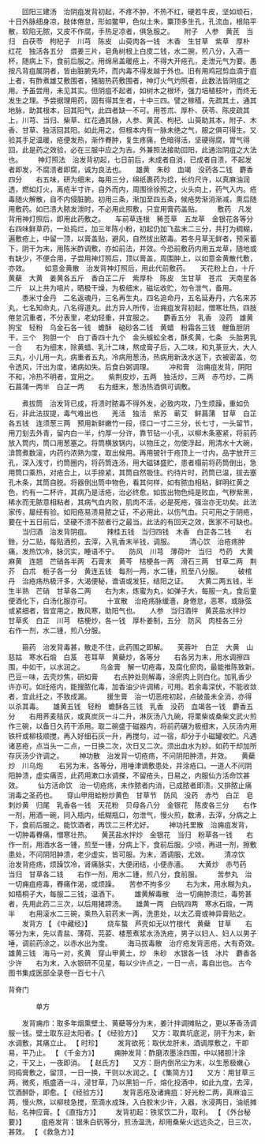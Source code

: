 <!-- { "loadSidebar": true } -->
　　回阳三建汤　治阴疽发背初起，不疼不肿，不热不红，硬若牛皮，坚如顽石，十日外脉细身凉，肢体倦怠，形如鳖甲，色似土朱，粟顶多生孔，孔流血，根陷平散，软陷无脓，又皮不作腐，手热足凉者，俱急服之。　　附子　人参　黄芪　当归　白茯苓　枸杞子　川芎　陈皮　山萸肉各一钱　木香　生甘草　紫草　厚朴　红花　独活各五分　煨姜三片，皂角树根上白皮二钱，水二豌，煎八分，入酒一杯，随病上下，食前后服之。用绵帛盖暖疮上，不得大开疮孔，走泄元气为要。愚按凡背疽属阴者，皆由脏腑先坏，而内毒不得发越于外也。旧有用鸡冠剪血滴于疽上者，有酢煮雄艾敷围者，猪脑热药敷围者，神灯火气灼照者，此数法皆阴疽之用。予虽尝用，未见其实。但阴疽不起者，如树木之根坏，强力培植枝叶，而终无发生之理。予尝据理用药，固有得其生者，十中三四。譬之稼穑，先疏其土，通其地脉，助其根本，回其阳气，此四者缺一不可。用苍朮、厚朴、茯苓、陈皮疏其上，川芎、当归、柴草、红花通其脉，人参、黄芪、枸杞、山萸助其本，附子、木香、甘草、独活回其阳。如此用之，但根本内有一脉未绝之气，服之俱可得生。又验其手足温暖，疮便发热，渐作臖肿，复生疼痛，色暗得活，坚硬得腐，胃气得回，此是药之效验，必在三服中应之为吉。外兼照法接助回阳，此通治阴疽之大法也。
　　神灯照法　治发背初起，七日前后，未成者自消，已成者自溃，不起发者即发，不腐溃者即腐，诚为良法也。　　雄黄　朱砂　血竭　没药各二钱　麝香四分　　右五味，研为细末，每用三分，绵纸裹药为捻，长约尺许，以真麻油润透，燃如灯火，离疮半寸许，自外而内，周围徐徐照之，火头向上，药气入内。疮毒随火解散，自不内侵脏腑。初用三条，渐加至四五条，候疮势渐消渐减，熏后随用敷药。如已溃大脓发泄时，不必用此照敷，只宜用膏药盖贴。
　　敷药　凡发背用神灯照后，即用此药敷之。　　车前草连根　豨莶草　五龙草　金银花各等分　　右四味鲜草药，一处捣烂，加三年陈小粉，初起仍加飞盐末二三分，共打为稠糊，遍敷疮上，中留一顶，以膏盖贴，避风，自然拔出脓毒。若冬月草无鲜者，预采蓄下，阴干为末，用陈米酢调敷，亦如前法，并效。今恐前敷药内用五龙草，随地或有缺少，不便合用，子尝用神灯照后，顶以膏盖，周围肿上，以如意金黄散代敷，亦效。
　　如意金黄散　治发背神灯照后，用此代前敷药。　　天花粉上白，十斤　黄蘗　大黄　姜黄各五斤　香白芷二斤　紫厚朴　陈皮　生甘草　苍朮　天南星各二斤　以上共为咀片，晒极干燥，为极细末，磁坛收贮，勿令泄气，备用。
　　黍米寸金丹　二名返魂丹，三名再生丸，四名追命丹，五名延寿丹，六名来苏丸，七名知命丸，八名得道丸。此方异人所传，治痈疽发背初起，憎寒壮热，四肢倦怠沉重者，不分表里，老幼轻重，并宜服之。　　麝香五分　乳香　没药　雄黄　狗宝　轻粉　乌金石各一钱　蟾酥　硇砂各二钱　黄蜡　粉霜各三钱　鲤鱼胆阴干，三个　狗胆一个　白丁香四十九个　金头蜈蚣全者，酥炙黄，七条　头胎男乳一合　　右为细末，除黄蜡、乳汁二味，熬成膏子后，入二味，和丸菉豆大，大人三丸，小儿用一丸，病重者五丸，冷病用葱汤，热病用新汲水送下，衣被密盖，勿令透风，汗出为度，诸病如失。后食白粥调理。
　　冲和膏　治痈疽发背，阴阳不和，冷热不明者，宜用之。　　紫荆皮炒，五两　独活炒，三两　赤芍炒，二两　石菖蒲一两半　白芷一两　　右为细末，葱汤热酒俱可调敷。

　　煮拔筒　治发背已成，将溃时脓毒不得外发，必致内攻，乃生烦躁，重如负石，非此法拔提，毒气难出也　　羌活　独活　紫苏　蕲艾　鲜菖蒲　甘草　白芷各五钱　连须葱三两　预用新鲜嫩竹一段，径口一寸二三分，长七寸，一头留节，用刀刬去外青，留内白一半，约厚一分许，靠节钻一小孔，以柳木条塞紧，将前药放入筒内，筒口用葱塞之。将筒横放锅内，以物压之，勿使浮起，用清水十大碗，渰筒煮数滚，内药约浓熟为度，取出候用。再用铍针于疮顶上一寸内，品字放开三孔，深入浅寸，约筒圈内，将药筒连汤，用大磁钵盛贮，患者榻前将药筒倒出，急用筒口乘热，对疮合上，以手捺紧，其筒自然吸住。约待片时，药筒已温，拔去塞孔木条，其筒自脱。将器倒出筒中物色，看其何样，如有脓血相粘，鲜明红黄之色，约有一二杯许，其病乃是活疮，治必终愈。如拔出物色纯是败血，气秽紫黑，稀水而无脓意相粘者，其病气血内败，肌肉不活，必是死疮，强治亦无功矣。此法家传，屡经有验。如阳疮易溃易脓之证，不必用此，以伤气血。只可用之于阴疮，要在十五日前后，坚硬不溃不脓者行之最当。此法的有回天之效，医家不可缺也。
　　当归酒　治发背阴疽。
　　辣桂五钱　当归四钱　木香　白芷各二钱　　右銼，分二贴，每贴酒煎，去滓，入乳香末半钱，调服。
　　清心饮　治疮疡肿痛，发热饮冷，脉沉实，睡语不宁。　　防风　川芎　薄荷叶　当归　芍药　大黄　麻黄　连翘　芒硝各半两　石膏末　黄芩　桔梗各一两　滑石三两　甘草二两　荆芥　白朮　栀子各一分　黄连五钱　每剂一两，水二锺，煎至八分服。
　　破棺丹　治疮疡热极汗多，大渴便秘，谵语或发狂，结阳之证。　　大黄二两五钱，半生半熟　芒硝　甘草各二两　　右为末，炼蜜为丸，如弹子大，每服一丸，食后童便酒化下，白汤化服亦可。
　　十宣散　治疮疡脉缓濇，身倦怠，恶寒，或脉弦或紧细者，皆宜用之，散风寒，助阳气也。　　人参　当归酒拌　黄芪盐水拌炒　甘草炙　白芷　川芎　桔梗炒，各一钱　厚朴姜制，五分　防风　肉桂各三分　　右作一剂，水二锺，煎八分服。

　　箍药　治发背毒甚，散走不住，此药围之即解。　　芙蓉叶　白芷　大黄　山慈姑　寒水石煅　白芨　苍耳草　黄蘗炒，各等分　　右各另为末，用水调擦四围，中如干，以水润之。
　　乌金膏　解一切疮毒，及腐化瘀肉，最能推陈致新。　　巴豆一味，去壳炒焦，研如膏
　　右点肿处则解毒，涂瘀肉上则白化。加乳香少许亦可。如纴疮内，能搜脓化毒，加香油少许调稀，可用。若余毒深伏，不能收敛者，宜此纴之，不致成漏。
　　援生膏　治一切恶疮初起，点破虽未全消，亦得以杀其毒。　　雄黄五钱　轻粉　蟾酥各三钱　乳香　没药　血竭各一钱　麝香五分　　右用荞麦秸灰，或真炭灰一斗二升，淋灰汤八九碗，将栗柴或桑柴文武火煎作三碗，以备日久药干添用。取二碗盛于磁器内，将前药碾为极细末，入灰汤内用铁杆或柳枝顺搅，再入好细石灰一升，再搅匀，过一宿，却分于小磁罐收贮。凡遇诸恶疮，点当头一二点，一日换二次，次日又二次。须出血水为妙。如药干却加所存灰汤少许调之。
　　神功散　治发背一切疮疡，不问阴阳肿溃，并效。　　黄蘗炒　川乌炮
　　右另为末，各等分，用唾津谪敷患处，并涂疮口。一道人不问阴阳肿溃，虚实痛否，此药用漱口水调搽，不留疮头，日易之，内服仙方活命饮甚效。
　　仙方活命饮　治一切疮疡，未作脓者内消，已成脓者即溃。又排脓止痛消毒之圣药也。　　穿山甲用蛤粉炒黄色　甘草节　防风　没药　赤芍　白芷　皂刺炒黄　归尾　乳香各一钱　天花粉　贝母各八分　金银花　陈皮各三分　　右作一剂，用酒一碗，同入瓶内，纸糊瓶口，勿泄气，慢火煎，数沸，去滓，分病之上下，食前后服之。能饮酒者，再饮二三杯尤好。
　　神功托里散　治痈疽发背，一切肿毒臖痛，憎寒壮热。　　黄芪盐水拌炒　金银花　当归　粉草各一钱　　右作一剂，用酒水各一锺，煎至一锺，分病上下，食前后服。少顷，再进一剂，擦敷患处，不问阴阳肿溃，老少虚实，皆可服。为末，酒调服，尤效。
　　清凉饮　治发背疮疡，烦躁饮冷，肾痛脉实，大便闭结，小便赤濇。　　大黄炒　赤芍药　当归　甘草各二钱　　右作一剂，用水二锺，煎八分，食前服。
　　苦参丸　治一切痈疽疮毒，臖痛作渴，或烦躁。　　苦参不拘多少
　　右为末，用水糊为丸，如梧桐子大，每服二三钱，温酒下。
　　雄黄解毒散　治一切痈肿溃烂，毒势甚者，先用此药二三次，以后用猪蹄汤。　　雄黄一两　白矾四两　寒水石煅，一两半　　右用滚水二三碗，乘热入前药末一两，洗患处，以太乙膏或神异膏贴之。
　　发背方 【 《中藏经》】
　　烧车螯　芦壳如无以竹根代　黄蘗　甘草　　右等分为末，先以青盐、薄荷、芫荽、楼葱煮浆水汤洗疮，男子以妇人、妇人以男子唾，调前药涂之，以赤水出为度。
　　海马拔毒散　治疔疮发背恶疮，大有奇效。　　雄黄三钱　海马一对，炙黄　穿山甲黄土，炒　朱砂　水银各一钱　冰片　麝香各少许　　右为末，入水银研不见星，每以少许点之，一日一点，毒自出也。
古今图书集成医部全录卷一百七十八

背脊门

　　　　单方

　　发背痈疖：取多年烟熏壁土、黄蘗等分为末，姜汁拌调摊贴之，更以茅香汤调服一钱。壁土取东迎太阳者。【 《经验方》】　　又方：取粪坑底泥，阴干为末，新水调敷，其痛立止。 【 时珍】
　　发背欲死：取伏龙肝末，酒调厚敷之，干即易，平乃止。 【 《千金方》】
　　痈肿发背：酢磨浓墨涂四围，中以猪胆汁涂之，干又上，一夜即消。 【 赵氏方】　　又方：厨内倒吊尘为末，以生葱极嫩心同捣膏敷之，留顶，一日一换，干则以水润之。【 《集简方》】　　又方：用甘草三两，微炙，瓶盛酒一斗，浸甘草，乃以黑铅一斤，熔化投酒中，如此九度，去滓，饮酒醉卧，即愈。【 《经验方》】
　　发背恶疮及诸痈疽：好光粉二两，真麻油三两，慢火熬，以柳枝急搅，至滴水成珠，入白胶末少许，入器，水浸两日，油纸摊贴，名神应膏。【 《直指方》】
　　发背初起：铁浆饮二升，取利。 【 《外台秘要》】
　　疽疮发背：银朱白矾等分，煎汤温洗，却用桑柴火远远灸之，日三次，甚效。 【 《救急方》】
